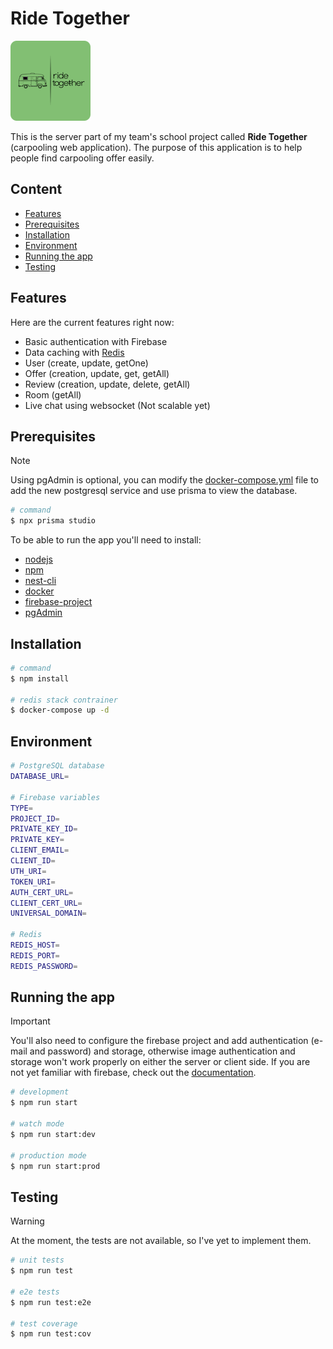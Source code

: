 # Ride Together

![preview](assets/logo.png)

This is the server part of my team's school project called **Ride Together** (carpooling web application). The purpose of this application is to help people find carpooling offer easily.

## Content

- [Features](#features)
- [Prerequisites](#prerequisites)
- [Installation](#installation)
- [Environment](#environment)
- [Running the app](#running-the-app)
- [Testing](#testing)

## Features

Here are the current features right now:

- Basic authentication with Firebase
- Data caching with [Redis](https://redis.io)
- User (create, update, getOne)
- Offer (creation, update, get, getAll)
- Review (creation, update, delete, getAll)
- Room (getAll)
- Live chat using websocket (Not scalable yet)

## Prerequisites

> [!NOTE]
> Using pgAdmin is optional, you can modify the [docker-compose.yml](docker-compose.yml) file to add the new postgresql service and use prisma to view the database.
>
> ```bash
> # command
> $ npx prisma studio
> ```

To be able to run the app you'll need to install:

- [nodejs](https://nodejs.org/)
- [npm](https://www.npmjs.com/)
- [nest-cli](https://docs.nestjs.com/cli/overview#installation)
- [docker](https://docs.docker.com)
- [firebase-project](https://firebase.google.com)
- [pgAdmin](https://www.pgadmin.org/download/)

## Installation

```bash
# command
$ npm install

# redis stack contrainer
$ docker-compose up -d
```

## Environment

```bash
# PostgreSQL database
DATABASE_URL=

# Firebase variables
TYPE=
PROJECT_ID=
PRIVATE_KEY_ID=
PRIVATE_KEY=
CLIENT_EMAIL=
CLIENT_ID=
UTH_URI=
TOKEN_URI=
AUTH_CERT_URL=
CLIENT_CERT_URL=
UNIVERSAL_DOMAIN=

# Redis
REDIS_HOST=
REDIS_PORT=
REDIS_PASSWORD=
```

## Running the app

> [!IMPORTANT]
> You'll also need to configure the firebase project and add authentication (e-mail and password) and storage, otherwise image authentication and storage won't work properly on either the server or client side. If you are not yet familiar with firebase, check out the [documentation](https://firebase.google.com/docs).

```bash
# development
$ npm run start

# watch mode
$ npm run start:dev

# production mode
$ npm run start:prod
```

## Testing

> [!WARNING]
> At the moment, the tests are not available, so I've yet to implement them.

```bash
# unit tests
$ npm run test

# e2e tests
$ npm run test:e2e

# test coverage
$ npm run test:cov
```
